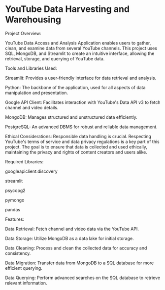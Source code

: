 # YouTube Data Harvesting and Warehousing
Project Overview:

YouTube Data Access and Analysis Application enables users to gather, clean, and examine data from several YouTube channels. This project uses SQL, MongoDB, and Streamlit to create an intuitive interface, allowing the retrieval, storage, and querying of YouTube data.

Tools and Libraries Used:

Streamlit: Provides a user-friendly interface for data retrieval and analysis.

Python: The backbone of the application, used for all aspects of data manipulation and presentation.

Google API Client: Facilitates interaction with YouTube's Data API v3 to fetch channel and video details.

MongoDB: Manages structured and unstructured data efficiently.

PostgreSQL: An advanced DBMS for robust and reliable data management.

Ethical Considerations: Responsible data handling is crucial. Respecting YouTube's terms of service and data privacy regulations is a key part of this project. The goal is to ensure that data is collected and used ethically, maintaining the privacy and rights of content creators and users alike.

Required Libraries:

googleapiclient.discovery

streamlit

psycopg2

pymongo

pandas

Features:

Data Retrieval: Fetch channel and video data via the YouTube API.

Data Storage: Utilize MongoDB as a data lake for initial storage.

Data Cleaning: Process and clean the collected data for accuracy and consistency.

Data Migration: Transfer data from MongoDB to a SQL database for more efficient querying.

Data Querying: Perform advanced searches on the SQL database to retrieve relevant information.


